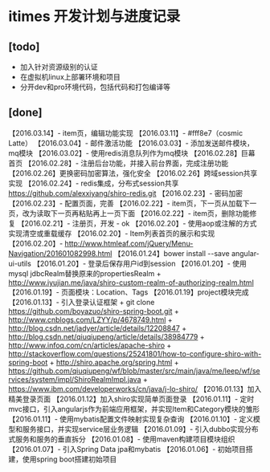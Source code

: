 # itimes 开发计划与进度记录

## [todo]

- 加入针对资源级别的认证
- 在虚拟机linux上部署环境和项目
- 分开dev和pro环境代码，包括代码和打包编译等

## [done]
【2016.03.14】- item页，编辑功能实现
【2016.03.11】- #fff8e7（cosmic Latte）
【2016.03.04】- 邮件激活功能
【2016.03.03】- 添加发送邮件模块，mq模块
【2016.03.02】- 使用redis消息队列作为mq模块
【2016.02.28】巨幕首页
【2016.02.28】- 注册后台功能，并接入前台界面，完成注册功能
【2016.02.26】更换密码加密算法，强化安全
【2016.02.26】跨域session共享实现
【2016.02.24】- redis集成，分布式session共享
    https://github.com/alexxiyang/shiro-redis.git
【2016.02.23】- 密码加密
【2016.02.23】- 配置页面，完善
【2016.02.22】- item页，下一页从加载下一页，改为读取下一页再粘贴再上一页下面
【2016.02.22】- item页，删除功能修复
【2016.02.21】- 注册页，开发 - ok
【2016.02.20】- 使用aop或注解的方式实现清空或重载缓存
【2016.02.20】- Item列表首页的展示和实现
【2016.02.20】- http://www.htmleaf.com/jQuery/Menu-Navigation/201601082998.html
【2016.01.24】bower install --save angular-ui-utils
【2016.01.20】- 登录后保存用户id到session
【2016.01.20】- 使用mysql jdbcRealm替换原来的propertiesRealm
    + http://www.iyujian.me/java/shiro-custom-realm-of-authorizing-realm.html
【2016.01.19】- 页面模块：Location、Tags
【2016.01.19】project模块完成
【2016.01.13】- 引入登录认证框架
    + git clone https://github.com/boyazuo/shiro-spring-boot.git
    + http://www.cnblogs.com/LZYY/p/4678749.html
    + http://blog.csdn.net/jadyer/article/details/12208847
    + http://blog.csdn.net/qiuqiupeng/article/details/38984779
    + http://www.infoq.com/cn/articles/apache-shiro
    + http://stackoverflow.com/questions/25241801/how-to-configure-shiro-with-spring-boot
    + http://shiro.apache.org/spring.html
    + https://github.com/qiuqiupeng/wf/blob/master/src/main/java/me/leep/wf/services/system/impl/ShiroRealmImpl.java
    + https://www.ibm.com/developerworks/cn/java/j-lo-shiro/
【2016.01.13】加入精美登录页面
【2016.01.12】加入shiro实现简单页面登录
【2016.01.11】- 定时mvc接口，引入angularjs作为前端应用框架，并实现Item和Category模块的雏形
【2016.01.11】- 使用mybatis配置文件映射实现复杂查询
【2016.01.10】- 定义模型和服务接口，并实现service层业务逻辑
【2016.01.09】- 引入dubbo实现分布式服务和服务的垂直拆分
【2016.01.08】- 使用maven构建项目模块组织
【2016.01.07】- 引入Spring Data jpa和mybatis
【2016.01.06】- 初始项目搭建，使用spring boot搭建初始项目

